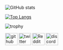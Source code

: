 ![GitHub stats](https://github-readme-stats.vercel.app/api?username=CamilaTokisaki&show_icons=true&theme=dark&hide_border=true)  

[![Top Langs](https://github-readme-stats.vercel.app/api/top-langs/?username=CamilaTokisaki&theme=dark&hide_border=true)](https://github.com/anuraghazra/github-readme-stats)

![trophy](https://github-profile-trophy.vercel.app/?username=CamilaTokisaki&no-frame=true&no-bg=true&theme=juicyfresh)

[<img src='https://cdn.jsdelivr.net/npm/simple-icons@3.0.1/icons/github.svg' alt='github' height='40'>](https://github.com/CamilaTokisaki)  [<img src='https://cdn.jsdelivr.net/npm/simple-icons@3.0.1/icons/twitter.svg' alt='twitter' height='40'>](https://twitter.com/@CamilaTokisaki)  [<img src='https://cdn.jsdelivr.net/npm/simple-icons@3.0.1/icons/reddit.svg' alt='Reddit' height='40'>](https://www.reddit.com/user/ViolettaBovten)  [<img src='https://cdn.jsdelivr.net/npm/simple-icons@3.0.1/icons/discord.svg' alt='discord' height='40'>](https://avatars.githubusercontent.com/u/63332507)  
